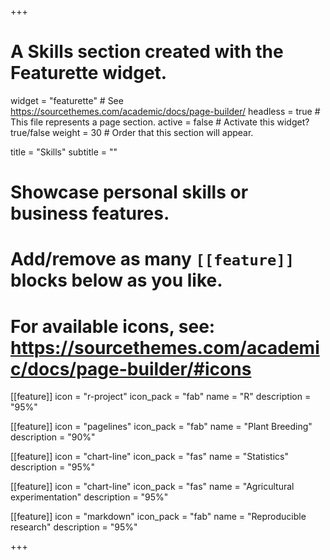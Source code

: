+++
# A Skills section created with the Featurette widget.
widget = "featurette"  # See https://sourcethemes.com/academic/docs/page-builder/
headless = true  # This file represents a page section.
active = false  # Activate this widget? true/false
weight = 30  # Order that this section will appear.

title = "Skills"
subtitle = ""

# Showcase personal skills or business features.
# 
# Add/remove as many `[[feature]]` blocks below as you like.
# 
# For available icons, see: https://sourcethemes.com/academic/docs/page-builder/#icons

[[feature]]
  icon = "r-project"
  icon_pack = "fab"
  name = "R"
  description = "95%"
  
[[feature]]
  icon = "pagelines"
  icon_pack = "fab"
  name = "Plant Breeding"
  description = "90%"
  
[[feature]]
  icon = "chart-line"
  icon_pack = "fas"
  name = "Statistics"
  description = "95%" 
  
[[feature]]
  icon = "chart-line"
  icon_pack = "fas"
  name = "Agricultural experimentation"
  description = "95%"  

[[feature]]
  icon = "markdown"
  icon_pack = "fab"
  name = "Reproducible research"
  description = "95%"  
  
+++
